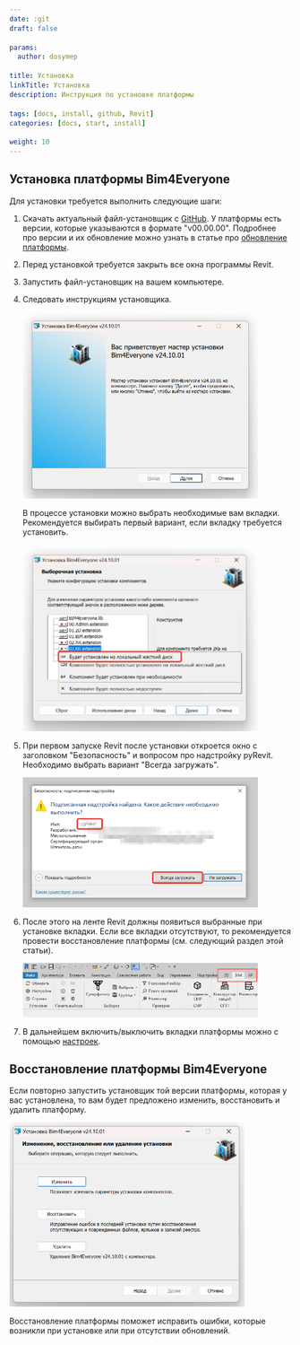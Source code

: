 ```yaml
---
date: :git
draft: false

params:
  author: dosymep

title: Установка
linkTitle: Установка
description: Инструкция по установке платформы

tags: [docs, install, github, Revit]
categories: [docs, start, install]

weight: 10
---
```


## Установка платформы Bim4Everyone

Для установки требуется выполнить следующие шаги:

1. Скачать актуальный файл-установщик с [GitHub](https://github.com/Bim4Everyone/Bim4EveryoneSetup/releases/).
   У платформы есть версии, которые указываются в формате "v00.00.00". 
Подробнее про версии и их обновление можно узнать в статье про [обновление платформы](../update).
2. Перед установкой требуется закрыть все окна программы Revit.
3. Запустить файл-установщик на вашем компьютере.
4. Следовать инструкциям установщика. 

   <img src="install-1.png" width="420"/>

   В процессе установки можно выбрать необходимые вам вкладки.
Рекомендуется выбирать первый вариант, если вкладку требуется установить.

   <img src="install-2.png" width="420"/>

5. При первом запуске Revit после установки откроется окно с заголовком "Безопасность" и вопросом про надстройку 
pyRevit. Необходимо выбрать вариант "Всегда загружать".

   <img src="install-3.png" width="420"/>

6. После этого на ленте Revit должны появиться выбранные при установке вкладки. 
Если все вкладки отсутствуют, то рекомендуется провести восстановление платформы (см. следующий раздел этой статьи).

   <img src="install-4.png" width="420"/>

7. В дальнейшем включить/выключить вкладки платформы можно с помощью [настроек](../setup).

## Восстановление платформы Bim4Everyone

Если повторно запустить установщик той версии платформы, которая у вас установлена, то вам будет предложено изменить, 
восстановить и удалить платформу.

<img src="install-5.png" width="420"/>

Восстановление платформы поможет исправить ошибки, которые возникли при установке или при отсутствии обновлений.